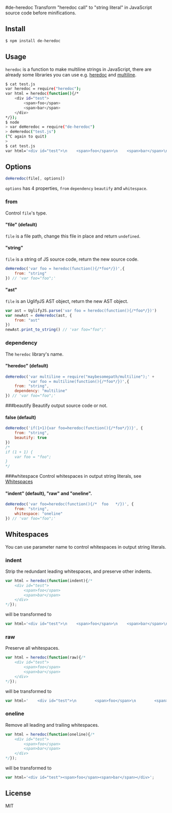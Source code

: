 #de-heredoc
Transform "heredoc call" to "string literal" in JavaScript source code before minifications.

## Install
```bash
$ npm install de-heredoc
```

## Usage
`heredoc` is a function to make multiline strings in JavaScript, there are already some libraries you can use e.g. [heredoc](https://github.com/jden/heredoc) and [multiline](https://github.com/sindresorhus/multiline).
```bash
$ cat test.js
var heredoc = require("heredoc");
var html = heredoc(function(){/*
    <div id="test">
        <span>foo</span>
        <span>bar</span>
    </div>
*/});
$ node
> var deHeredoc = require("de-heredoc")
> deHeredoc("test.js")
(^C again to quit)
>
$ cat test.js
var html='<div id="test">\n    <span>foo</span>\n    <span>bar</span>\n</div>';
```
## Options
```javascript
deHeredoc(file[, options])
```
`options` has 4 properties, `from` `dependency` `beautify` and `whitespace`.
### from
Control `file`'s type.
#### "file" (default)
`file` is a file path, change this file in place and return `undefined`.
#### "string"
`file` is a string of JS source code, return the new source code.
```javascript
deHeredoc('var foo = heredoc(function(){/*foo*/})',{
    from: "string"
}) // 'var foo="foo";'
```
#### "ast"
`file` is an UglifyJS AST object, return the new AST object.
```javascript
var ast = UglifyJS.parse('var foo = heredoc(function(){/*foo*/})')
var newAst = deHeredoc(ast, {
    from: "ast"
})
newAst.print_to_string() // 'var foo="foo";'
```
### dependency
The `heredoc` library's name. 
#### "heredoc" (default)
```javascript
deHeredoc('var multiline = require("maybesomepath/multiline");' +
          'var foo = multiline(function(){/*foo*/})',{
    from: "string",
    dependency: "multiline"
}) // 'var foo="foo";'
```
###beautify
Beautify output source code or not.
#### false (default)
```javascript
deHeredoc('if(1+1){var foo=heredoc(function(){/*foo*/})}', {
    from: "string",
    beautify: true
}) 
/*
if (1 + 1) {
    var foo = "foo";
}
*/
```
###whitespace
Control whitespaces in output string literals, see [Whitespaces](#whitespaces)
#### "indent" (default), "raw" and "oneline".
```javascript
deHeredoc('var foo=heredoc(function(){/*  foo   */})', {
    from: "string",
    whitespace: "oneline"
}) // 'var foo="foo";'
```
## Whitespaces
You can use parameter name to control whitespaces in output string literals.
### indent
Strip the redundant leading whitespaces, and preserve other indents.
```javascript
var html = heredoc(function(indent){/*
    <div id="test">
        <span>foo</span>
        <span>bar</span>
    </div>
*/});
```
will be transformed to
```javascript
var html='<div id="test">\n    <span>foo</span>\n    <span>bar</span>\n</div>';
```
### raw
Preserve all whitespaces.
```javascript
var html = heredoc(function(raw){/*
    <div id="test">
        <span>foo</span>
        <span>bar</span>
    </div>
*/});
```
will be transformed to
```javascript
var html='    <div id="test">\n        <span>foo</span>\n        <span>bar</span>\n    </div>';
```
### oneline
Remove all leading and trailing whitespaces.
```javascript
var html = heredoc(function(oneline){/*
    <div id="test">
        <span>foo</span>
        <span>bar</span>
    </div>
*/});
```
will be transformed to
```javascript
var html='<div id="test"><span>foo</span><span>bar</span></div>';
```

## License
MIT